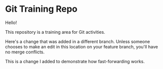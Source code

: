 # Git Training Repo

Hello!

This repository is a training area for Git activities.

Here's a change that was added in a different branch. Unless someone chooses to
make an edit in this location on your feature branch, you'll have no merge
conflicts.

This is a change I added to demonstrate how fast-forwarding works.

